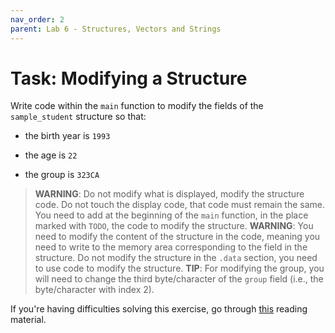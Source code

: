 ```yaml
---
nav_order: 2
parent: Lab 6 - Structures, Vectors and Strings
---
```


# Task: Modifying a Structure

Write code within the `main` function to modify the fields of the `sample_student` structure so that:

- the birth year is `1993`

- the age is `22`

- the group is `323CA`

>**WARNING**: Do not modify what is displayed, modify the structure code.
Do not touch the display code, that code must remain the same.
You need to add at the beginning of the `main` function, in the place marked with `TODO`, the code to modify the structure.
>**WARNING**: You need to modify the content of the structure in the code, meaning you need to write to the memory area corresponding to the field in the structure.
Do not modify the structure in the `.data` section, you need to use code to modify the structure.
>**TIP**: For modifying the group, you will need to change the third byte/character of the `group` field (i.e., the byte/character with index 2).

If you're having difficulties solving this exercise, go through [this](../../reading/structures.md) reading material.
